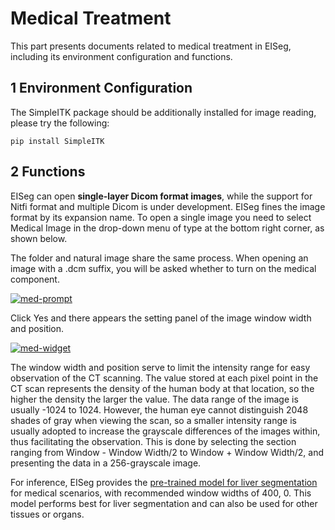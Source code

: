 # Medical Treatment

This part presents documents related to medical treatment in EISeg, including its environment configuration and functions.

## 1 Environment Configuration

The SimpleITK package should be additionally installed for image reading, please try the following:

```
pip install SimpleITK
```

## 2 Functions

EISeg can open **single-layer Dicom format images**, while the support for Nitfi format and multiple Dicom is under development. EISeg fines the image format by its expansion name. To open a single image you need to select Medical Image in the drop-down menu of type at the bottom right corner, as shown below.

The folder and natural image share the same process. When opening an image with a .dcm suffix, you will be asked whether to turn on the medical component.

[![med-prompt](https://camo.githubusercontent.com/ba9ab11d3e602ae61769d2926bd6774d1dfa633346cc483ab04bf4c89e65d2d0/68747470733a2f2f6c696e68616e6465762e6769746875622e696f2f6173736574732f696d672f706f73742f4d65642f6d65642d70726f6d70742e706e67)](https://camo.githubusercontent.com/ba9ab11d3e602ae61769d2926bd6774d1dfa633346cc483ab04bf4c89e65d2d0/68747470733a2f2f6c696e68616e6465762e6769746875622e696f2f6173736574732f696d672f706f73742f4d65642f6d65642d70726f6d70742e706e67)



Click Yes and there appears the setting panel of the image window width and position.

[![med-widget](https://camo.githubusercontent.com/05e9c84842f9b18ad94d5a9d7610642607f569d3ef6a9d97fd445a60df9ece46/68747470733a2f2f6c696e68616e6465762e6769746875622e696f2f6173736574732f696d672f706f73742f4d65642f6d65642d7769646765742e706e67)](https://camo.githubusercontent.com/05e9c84842f9b18ad94d5a9d7610642607f569d3ef6a9d97fd445a60df9ece46/68747470733a2f2f6c696e68616e6465762e6769746875622e696f2f6173736574732f696d672f706f73742f4d65642f6d65642d7769646765742e706e67)

The window width and position serve to limit the intensity range for easy observation of the CT scanning. The value stored at each pixel point in the CT scan represents the density of the human body at that location, so the higher the density the larger the value. The data range of the image is usually -1024 to 1024. However, the human eye cannot distinguish 2048 shades of gray when viewing the scan, so a smaller intensity range is usually adopted to increase the grayscale differences of the images within, thus facilitating the observation. This is done by selecting the section ranging from Window - Window Width/2 to Window + Window Width/2, and presenting the data in a 256-grayscale image.

For inference, EISeg provides the [pre-trained model for liver segmentation](https://paddleseg.bj.bcebos.com/eiseg/0.4/static_hrnet18s_ocr48_lits.zip) for medical scenarios, with recommended window widths of 400, 0. This model performs best for liver segmentation and can also be used for other tissues or organs. 

